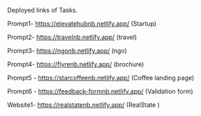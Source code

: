 Deployed links of Tasks.

Prompt1- https://elevatehubnb.netlify.app/ (Startup)

Prompt2- https://travelnb.netlify.app/ (travel)

Prompt3- https://ngonb.netlify.app/ (ngo)

Prompt4- https://flyrenb.netlify.app/ (brochure)

Prompt5 - https://starcoffeenb.netlify.app/ (Coffee landing page)

Prompt6 - https://feedback-formnb.netlify.app/ (Validation form)

Website1- https://realstatenb.netlify.app/  (RealState )
